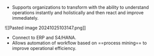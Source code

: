 + Supports organizations to transform with the ability to understand operations instantly and holistically and then react and improve immediately.

![[Pasted image 20241025103147.png]]

+ Connect to ERP and S4/HANA.
+ Allows automation of workflow based on ==process mining== to improve operational efficiency. 